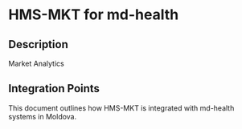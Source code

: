 # HMS-MKT for md-health

## Description

Market Analytics

## Integration Points

This document outlines how HMS-MKT is integrated with md-health systems in Moldova.
